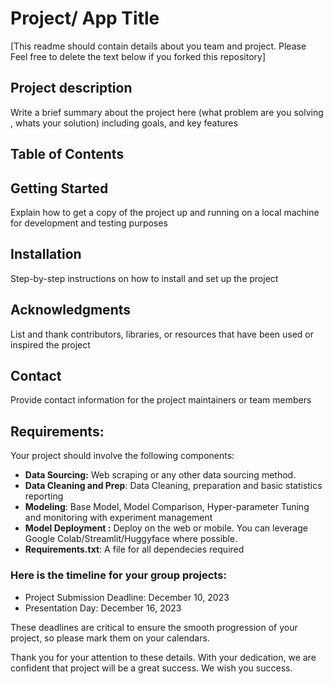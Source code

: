 # Project/ App Title
[This readme should contain details about you team and project. Please Feel free to delete the text below if you forked this repository]

## Project description 
Write a brief summary about the project here (what problem are you solving , whats your solution) including goals, and key features

## Table of Contents

## Getting Started 
Explain how to get a copy of the project up and running on a local machine for development and testing purposes

## Installation
Step-by-step instructions on how to install and set up the project

## Acknowledgments
List and thank contributors, libraries, or resources that have been used or inspired the project

## Contact
Provide contact information for the project maintainers or team members

## Requirements:
Your project should involve the following components:
- **Data Sourcing:** Web scraping or any other data sourcing method.
- **Data Cleaning and Prep**: Data Cleaning, preparation and basic statistics reporting
- **Modeling**: Base Model, Model Comparison, Hyper-parameter Tuning and monitoring with experiment management
- **Model Deployment :** Deploy on the web or mobile. You can leverage Google Colab/Streamlit/Huggyface where possible.
- **Requirements.txt**: A file for all dependecies required

### Here is the timeline for your group projects:
- Project Submission Deadline: December 10, 2023
- Presentation Day: December 16, 2023

These deadlines are critical to ensure the smooth progression of your project, so please mark them on your calendars.

Thank you for your attention to these details. With your dedication, we are confident that project will be a great success. We wish you success.

